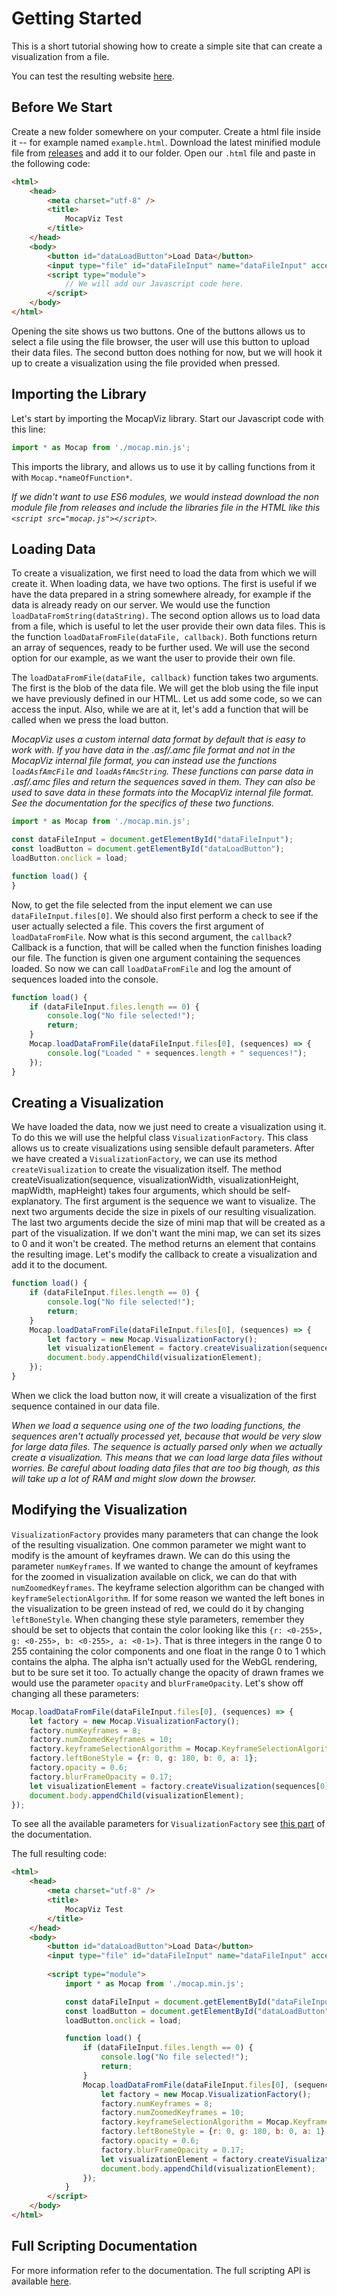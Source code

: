 # Getting Started

This is a short tutorial showing how to create a simple site that can create a visualization from a file.

You can test the resulting website [here](https://tygrak.github.io/MocapViz/examples/example.html).

## Before We Start

Create a new folder somewhere on your computer. Create a html file inside it -- for example named `example.html`. Download the latest minified module file from [releases](https://github.com/Tygrak/MocapViz/releases/) and add it to our folder. Open our `.html` file and paste in the following code:

```html
<html>
    <head>
        <meta charset="utf-8" />
        <title>
            MocapViz Test
        </title>     
    </head>
    <body>
        <button id="dataLoadButton">Load Data</button>
        <input type="file" id="dataFileInput" name="dataFileInput" accept=".data,.txt">
        <script type="module">
            // We will add our Javascript code here.
        </script>  
    </body>
</html>
```

Opening the site shows us two buttons. One of the buttons allows us to select a file using the file browser, the user will use this button to upload their data files. The second button does nothing for now, but we will hook it up to create a visualization using the file provided when pressed.

## Importing the Library

Let's start by importing the MocapViz library. Start our Javascript code with this line:

```javascript
import * as Mocap from './mocap.min.js';
```

This imports the library, and allows us to use it by calling functions from it with `Mocap.*nameOfFunction*`.

*If we didn't want to use ES6 modules, we would instead download the non module file from releases and include the libraries file in the HTML like this `<script src="mocap.js"></script>`.*

## Loading Data

To create a visualization, we first need to load the data from which we will create it. When loading data, we have two options. The first is useful if we have the data prepared in a string somewhere already, for example if the data is already ready on our server. We would use the function `loadDataFromString(dataString)`. The second option allows us to load data from a file, which is useful to let the user provide their own data files. This is the function `loadDataFromFile(dataFile, callback)`. Both functions return an array of sequences, ready to be further used. We will use the second option for our example, as we want the user to provide their own file.

The `loadDataFromFile(dataFile, callback)` function takes two arguments. The first is the blob of the data file. We will get the blob using the file input we have previously defined in our HTML. Let us add some code, so we can access the input. Also, while we are at it, let's add a function that will be called when we press the load button.

*MocapViz uses a custom internal data format by default that is easy to work with. If you have data in the .asf/.amc file format and not in the MocapViz internal file format, you can instead use the functions `loadAsfAmcFile` and `loadAsfAmcString`. These functions can parse data in .asf/.amc files and return the sequences saved in them. They can also be used to save data in these formats into the MocapViz internal file format. See the documentation for the specifics of these two functions.*

```javascript
import * as Mocap from './mocap.min.js';

const dataFileInput = document.getElementById("dataFileInput");
const loadButton = document.getElementById("dataLoadButton");
loadButton.onclick = load;

function load() {
}
```

Now, to get the file selected from the input element we can use `dataFileInput.files[0]`. We should also first perform a check to see if the user actually selected a file. This covers the first argument of `loadDataFromFile`. Now what is this second argument, the `callback`? Callback is a function, that will be called when the function finishes loading our file. The function is given one argument containing the sequences loaded. So now we can call `loadDataFromFile` and log the amount of sequences loaded into the console.

```javascript
function load() {
    if (dataFileInput.files.length == 0) {
        console.log("No file selected!");
        return;
    }
    Mocap.loadDataFromFile(dataFileInput.files[0], (sequences) => {
        console.log("Loaded " + sequences.length + " sequences!");
    });
}
```

## Creating a Visualization

We have loaded the data, now we just need to create a visualization using it. To do this we will use the helpful class `VisualizationFactory`. This class allows us to create visualizations using sensible default parameters. After we have created a `VisualizationFactory`, we can use its method `createVisualization` to create the visualization itself. The method createVisualization(sequence, visualizationWidth, visualizationHeight, mapWidth, mapHeight) takes four arguments, which should be self-explanatory. The first argument is the sequence we want to visualize. The next two arguments decide the size in pixels of our resulting visualization. The last two arguments decide the size of mini map that will be created as a part of the visualization. If we don't want the mini map, we can set its sizes to 0 and it won't be created. The method returns an element that contains the resulting image. Let's modify the callback to create a visualization and add it to the document.

```javascript
function load() {
    if (dataFileInput.files.length == 0) {
        console.log("No file selected!");
        return;
    }
    Mocap.loadDataFromFile(dataFileInput.files[0], (sequences) => {
        let factory = new Mocap.VisualizationFactory();
        let visualizationElement = factory.createVisualization(sequences[0], 850, 250, 250, 250);
        document.body.appendChild(visualizationElement);
    });
}
```

When we click the load button now, it will create a visualization of the first sequence contained in our data file.

*When we load a sequence using one of the two loading functions, the sequences aren't actually processed yet, because that would be very slow for large data files. The sequence is actually parsed only when we actually create a visualization. This means that we can load large data files without worries. Be careful about loading data files that are too big though, as this will take up a lot of RAM and might slow down the browser.*

## Modifying the Visualization

`VisualizationFactory` provides many parameters that can change the look of the resulting visualization. One common parameter we might want to modify is the amount of keyframes drawn. We can do this using the parameter `numKeyframes`. If we wanted to change the amount of keyframes for the zoomed in visualization available on click, we can do that with `numZoomedKeyframes`. The keyframe selection algorithm can be changed with `keyframeSelectionAlgorithm`. If for some reason we wanted the left bones in the visualization to be green instead of red, we could do it by changing `leftBoneStyle`. When changing these style parameters, remember they should be set to objects that contain the color looking like this `{r: <0-255>, g: <0-255>, b: <0-255>, a: <0-1>}`. That is three integers in the range 0 to 255 containing the color components and one float in the range 0 to 1 which contains the alpha. The alpha isn't actually used for the WebGL rendering, but to be sure set it too. To actually change the opacity of drawn frames we would use the parameter `opacity` and `blurFrameOpacity`. Let's show off changing all these parameters:

```javascript
Mocap.loadDataFromFile(dataFileInput.files[0], (sequences) => {
    let factory = new Mocap.VisualizationFactory();
    factory.numKeyframes = 8;
    factory.numZoomedKeyframes = 10;
    factory.keyframeSelectionAlgorithm = Mocap.KeyframeSelectionAlgorithmEnum.Equidistant;
    factory.leftBoneStyle = {r: 0, g: 180, b: 0, a: 1};
    factory.opacity = 0.6;
    factory.blurFrameOpacity = 0.17;
    let visualizationElement = factory.createVisualization(sequences[0], 850, 250, 250, 250);
    document.body.appendChild(visualizationElement);
});
```

To see all the available parameters for `VisualizationFactory` see [this part](DOCUMENTATION.md#all-available-parameters) of the documentation.

The full resulting code:

```html
<html>
    <head>
        <meta charset="utf-8" />
        <title>
            MocapViz Test
        </title>     
    </head>
    <body>
        <button id="dataLoadButton">Load Data</button>
        <input type="file" id="dataFileInput" name="dataFileInput" accept=".data,.txt">
            
        <script type="module">
            import * as Mocap from './mocap.min.js';

            const dataFileInput = document.getElementById("dataFileInput");
            const loadButton = document.getElementById("dataLoadButton");
            loadButton.onclick = load;

            function load() {
                if (dataFileInput.files.length == 0) {
                    console.log("No file selected!");
                    return;
                }
                Mocap.loadDataFromFile(dataFileInput.files[0], (sequences) => {
                    let factory = new Mocap.VisualizationFactory();
                    factory.numKeyframes = 8;
                    factory.numZoomedKeyframes = 10;
                    factory.keyframeSelectionAlgorithm = Mocap.KeyframeSelectionAlgorithmEnum.Equidistant;
                    factory.leftBoneStyle = {r: 0, g: 180, b: 0, a: 1};
                    factory.opacity = 0.6;
                    factory.blurFrameOpacity = 0.17;
                    let visualizationElement = factory.createVisualization(sequences[0], 850, 250, 250, 250);
                    document.body.appendChild(visualizationElement);
                });
            }
        </script>  
    </body>
</html>
```

## Full Scripting Documentation

For more information refer to the documentation. The full scripting API is available [here](DOCUMENTATION.md).